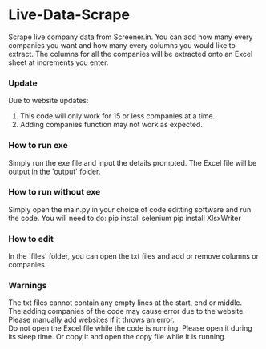 # Live-Data-Scrape
Scrape live company data from Screener.in. You can add how many every companies you want and how many every columns you would like to extract. The columns for all the companies will be extracted onto an Excel sheet at increments you enter.

### Update ###
Due to website updates:
1) This code will only work for 15 or less companies at a time.
2) Adding companies function may not work as expected.

### How to run exe ###
Simply run the exe file and input the details prompted.
The Excel file will be output in the 'output' folder.

### How to run without exe ###
Simply open the main.py in your choice of code editting software and run the code.
You will need to do:
pip install selenium
pip install XlsxWriter

### How to edit ###
In the 'files' folder, you can open the txt files and add or remove columns or companies.

### Warnings ###
The txt files cannot contain any empty lines at the start, end or middle.<br />
The adding companies of the code may cause error due to the website. Please manually add websites if it throws an error.<br />
Do not open the Excel file while the code is running. Please open it during its sleep time. Or copy it and open the copy file while it is running.
